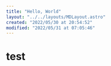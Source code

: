 ```yaml
---
title: "Hello, World"
layout: "../../layouts/MDLayout.astro"
created: "2022/05/30 at 20:54:52"
modified: "2022/05/31 at 07:05:46"
---
```


# test
